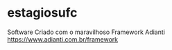 # estagiosufc
Software Criado com o maravilhoso Framework Adianti https://www.adianti.com.br/framework
